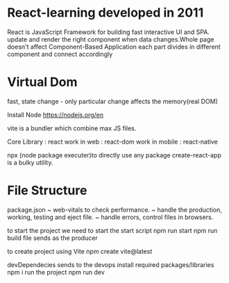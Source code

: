 # React-learning developed in 2011

React is JavaScript Framework for building fast interactive UI and SPA.
update and render the right component when data changes.Whole page doesn't affect
Component-Based Application each part divides in different component and connect accordingly

# Virtual Dom
fast, state change - only particular change affects the memory(real DOM) 

Install Node  https://nodejs.org/en

vite is a bundler which combine max JS files.

Core Library : react
work in web : react-dom
work in mobile : react-native

npx (node package executer)to directly use any package create-react-app is a bulky utility.

# File Structure
package.json
~ web-vitals to check performance.
~ handle the production, working, testing and eject file.
~ handle errors, control files in browsers.

to start the project we need to start the start script
        npm run start
        npm run build 
file sends as the producer

to create project using Vite
    npm create vite@latest

devDependecies sends to the devops
install required packages/libraries
    npm i
run the project
    npm run dev